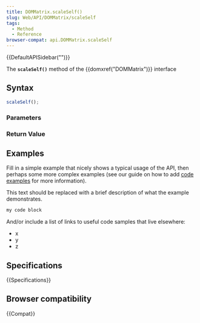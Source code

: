 ```yaml
---
title: DOMMatrix.scaleSelf()
slug: Web/API/DOMMatrix/scaleSelf
tags:
  - Method
  - Reference
browser-compat: api.DOMMatrix.scaleSelf
---
```

{{DefaultAPISidebar("")}}

The **`scaleSelf()`** method of the {{domxref("DOMMatrix")}} interface 

## Syntax

```js
scaleSelf();
```

### Parameters



### Return Value



## Examples

Fill in a simple example that nicely shows a typical usage of the API, then perhaps some more complex examples (see our guide on how to add [code examples](/en-US/docs/MDN/Contribute/Structures/Code_examples) for more information).

This text should be replaced with a brief description of what the example demonstrates.

```js
my code block
```

And/or include a list of links to useful code samples that live elsewhere:

*   x
*   y
*   z

## Specifications

{{Specifications}}

## Browser compatibility

{{Compat}}

